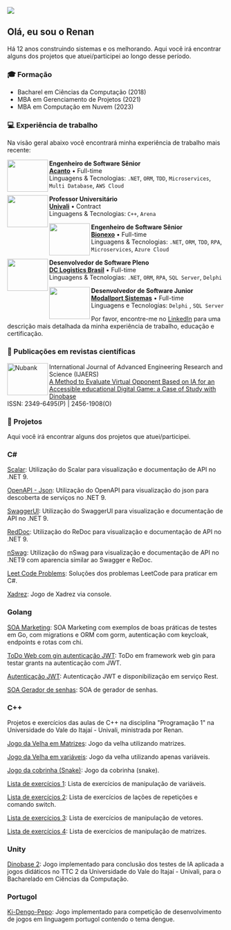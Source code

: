 ![](https://komarev.com/ghpvc/?username=thisrenan&color=006bed)

## Olá, eu sou o Renan

Há 12 anos construindo sistemas e os melhorando. Aqui você irá encontrar alguns dos projetos que atuei/participei ao longo desse período.
</br>

### 🎓 Formação

- Bacharel em Ciências da Computação (2018)
- MBA em Gerenciamento de Projetos (2021)
- MBA em Computação em Nuvem (2023)

### 💻 Experiência de trabalho

Na visão geral abaixo você encontrará minha experiência de trabalho mais recente:

[<img align="left" height="74px" width="94px" src="https://github.com/user-attachments/assets/9b570818-1fb5-4d6f-89ad-2488d3894e1b"/>](https://www.acantolabs.com/)

**Engenheiro de Software Sênior** \
[**Acanto**](https://www.acantolabs.com/) • Full-time \
Linguagens & Tecnologias: `.NET`, `ORM`, `TDD`, `Microservices`, `Multi Database`, `AWS Cloud`

[<img align="left" 
height="74px" width="94px" src="https://github.com/user-attachments/assets/d7c9798e-21ba-44d0-ad59-f4325cc686fd"/>](https://univali.br/)

**Professor Universitário** \
[**Univali**](https://univali.br/) • Contract \
Linguagens & Tecnologias: `C++`, `Arena`

[<img align="left" height="74px" width="94px" src="https://github.com/user-attachments/assets/cc459c95-51e6-4338-867d-8907d394b0b3"/>](https://bionexo.com/)

**Engenheiro de Software Sênior** \
[**Bionexo**](https://bionexo.com/) • Full-time \
Linguagens & Tecnologias: `.NET`, `ORM`, `TDD`, `RPA`, `Microservices`, `Azure Cloud`

[<img align="left" height="74px" width="94px" src="https://github.com/user-attachments/assets/08f107cb-7d74-4b02-ad5f-8d92df2e215a"/>](https://dclogisticsbrasil.com/)

**Desenvolvedor de Software Pleno** \
[**DC Logistics Brasil**](https://dclogisticsbrasil.com/) • Full-time \
Linguagens & Tecnologias: `.NET`, `ORM`, `RPA`, `SQL Server`, `Delphi`

[<img align="left" height="74px" width="94px" src="https://github.com/user-attachments/assets/9009b3d0-5b44-4506-abb2-dfdf4ce1b5cb"/>](https://modallport.com.br/)

**Desenvolvedor de Software Junior** \
[**Modallport Sistemas**](https://modallport.com.br/) • Full-time \
Linguagens e Tecnologias: `Delphi`
, `SQL Server`

Por favor, encontre-me no [LinkedIn](https://www.linkedin.com/in/renan-augusto/) para uma descrição mais detalhada da minha experiência de trabalho, educação e certificação.
</br>
### 📑 Publicações em revistas científicas

[<img align="left" height="74px" width="94px" alt="Nubank" src="https://github.com/user-attachments/assets/143a8124-205f-475b-87e3-66ba747615db"/>](https://ijaers.com/detail/a-method-to-evaluate-virtual-opponent-based-on-ia-for-an-accessible-educational-digital-game-a-case-of-study-with-dinobase/)

International Journal of Advanced Engineering Research and Science (IJAERS) \
[A Method to Evaluate Virtual Opponent Based on IA for an Accessible  educational Digital Game: a Case of Study with Dinobase](https://ijaers.com/detail/a-method-to-evaluate-virtual-opponent-based-on-ia-for-an-accessible-educational-digital-game-a-case-of-study-with-dinobase/) \
ISSN: 2349-6495(P) | 2456-1908(O)
</br>

### 📌 Projetos

Aqui você irá encontrar alguns dos projetos que atuei/participei.



### C#

[Scalar](https://github.com/thisrenan/ScalarDotNet9): Utilização do Scalar para visualização e documentação de API no .NET 9.

[OpenAPI - Json](https://github.com/thisrenan/StandardApiDotNet): Utilização do OpenAPI para visualização do json para descoberta de serviços no .NET 9.

[SwaggerUI](https://github.com/thisrenan/SwaggerUIDotNet9): Utilização do SwaggerUI para visualização e documentação de API no .NET 9.

[RedDoc](https://github.com/thisrenan/ReDocDotNet9): Utilização do ReDoc para visualização e documentação de API no .NET 9.

[nSwag](https://github.com/thisrenan/nSwagDotNet9): Utilização do nSwag para visualização e documentação de API no .NET9 com aparencia similar ao Swagger e ReDoc.

[Leet Code Problems](https://github.com/thisrenan/LeetCodeProblems): Soluções dos problemas LeetCode para praticar em C#.

[Xadrez](https://github.com/thisrenan/ChessConsoleCSharp): Jogo de Xadrez via console.


### Golang

[SOA Marketing](https://github.com/thisrenan/EmailNGo): SOA Marketing com exemplos de boas práticas de testes em Go, com migrations e ORM com gorm, autenticação com keycloak, endpoints e rotas com chi.

[ToDo Web com gin autenticação JWT](https://github.com/thisrenan/jwt-auth-todo-gin-golang): ToDo em framework web gin para testar grants na autenticação com JWT.

[Autenticação JWT](https://github.com/thisrenan/jwt-auth-golang): Autenticação JWT e disponibilização em serviço Rest.

[SOA Gerador de senhas](https://github.com/thisrenan/PasswordGenerator): SOA de gerador de senhas.


### C++

Projetos e exercícios das aulas de C++ na disciplina "Programação 1" na Universidade do Vale do Itajaí - Univali, ministrada por Renan.

[Jogo da Velha em Matrizes](https://github.com/thisrenan/TicTacToeMatrixConsoleCpp): Jogo da velha utilizando matrizes.

[Jogo da Velha em variáveis](https://github.com/thisrenan/TicTacToeConsoleCpp): Jogo da velha utilizando apenas variáveis.

[Jogo da cobrinha (Snake)](https://github.com/thisrenan/SnakeConsoleCpp): Jogo da cobrinha (snake).

[Lista de exercícios 1](https://github.com/thisrenan/FirstLegPracticeCpp): Lista de exercícios de manipulação de variáveis.

[Lista de exercícios 2](https://github.com/thisrenan/SecondLegPracticeCpp): Lista de exercícios de lações de repetições e comando switch.

[Lista de exercícios 3](https://github.com/thisrenan/ThirdLegPracticeCpp): Lista de exercícios de manipulação de vetores.

[Lista de exercícios 4](https://github.com/thisrenan/FourthLegPracticeCpp): Lista de exercícios de manipulação de matrizes.


### Unity

[Dinobase 2](https://github.com/thisrenan/Dinobase2Unity): Jogo implementado para conclusão dos testes de IA aplicada a jogos didáticos no TTC 2 da Universidade do Vale do Itajaí - Univali, para o Bacharelado em Ciências da Computação.


### Portugol

[Ki-Dengo-Pepo](https://github.com/thisrenan/Ki-dengu-pepo): Jogo implementado para competição de desenvolvimento de jogos em linguagem portugol contendo o tema dengue.

